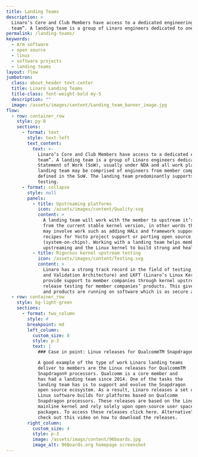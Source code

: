 ```yaml
---
title: Landing Teams
description: >
  Linaro’s Core and Club Members have access to a dedicated engineering team, in other words a “landing
  team”. A landing team is a group of Linaro engineers dedicated to one Linaro member.
permalink: /landing-teams/
keywords:
  - Arm software
  - open source
  - linux
  - software projects
  - landing teams
layout: flow
jumbotron:
  class: about_header text-center
  title: Linaro Landing Teams
  title-class: font-weight-bold my-5
  description: ""
  image: /assets/images/content/Landing_team_banner_image.jpg
flow:
  - row: container_row
    style: py-0
    sections:
      - format: text
        style: text-left
        text_content:
          text: >-
            Linaro’s Core and Club Members have access to a dedicated engineering team, in other words a “landing
            team”. A landing team is a group of Linaro engineers dedicated to one Linaro member. The team executes a
            Statement of Work (SoW), usually under NDA and all work plans are agreed upon with the member. A
            landing team may be comprised of engineers from member companies who will collaboratively work on tasks
            defined in the SoW. The landing team predominantly supports the member in two areas: upstreaming and
            testing.
      - format: collapse
        style: null
        panels:
          - title: Upstreaming platforms
            icon: /assets/images/content/Quality.svg
            content: >
              A landing team will work with the member to upstream it’s platforms to the Linux kernel so that they benefit
              from the current stable kernel version, in other words the latest software updates and security fixes. This
              may involve work such as adding HALs and framework support for Android, implementing and upstreaming
              recipes for Yocto project support or porting open source software, libraries and tools for member SOCs
              (system-on-chips). Working with a landing team helps member companies leverage Linaro’s experience in
              upstreaming and the Linux kernel to build strong and healthy open source ecosystems for their platforms.
          - title: Rigorous kernel upstream testing
            icon: /assets/images/content/Testing.svg
            content: >
              Linaro has a strong track record in the field of testing, having created tools such as LAVA (Linaro Automation
              and Validation Architecture) and LKFT (Linaro’s Linux Kernel Functional Test Framework) . Landing teams
              provide support to member companies through kernel upstream testing and are able to provide software
              release testing for member companies’ products. This gives members the peace of mind that their platforms
              and products are running on software which is as secure and of as high quality as is possible.
  - row: container_row
    style: bg-light-green
    sections:
      - format: two_column
        style: #
        breakpoint: md
        left_column:
          custom_size: 8
          style: p-3
          text: |
            ### Case in point: Linux releases for QualcommTM Snapdragon® processors

            A good example of the type of work Linaro landing teams
            deliver to members are the Linux releases for QualcommTM
            Snapdragon® processors. Qualcomm is a core member and
            has had a landing team since 2014. One of the tasks the
            landing team has is to support and evolve the Snapdragon
            open source ecosystem. As a result, Linaro releases a set of
            Linux software builds for platforms based on Qualcomm
            Snapdragon processors. These releases are based on the Linux
            mainline kernel and rely solely upon open-source user space
            packages. To access these releases click here. Alternatively,
            check out this video on how to download the releases.
        right_column:
          custom_size: 4
          style: p-3
          image: /assets/imags/content/96boards.jpg
          image_alt: 96Boards.org homepage screenshot
---
```

